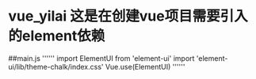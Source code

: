 # vue_yilai 这是在创建vue项目需要引入的element依赖

##main.js
''''''
import ElementUI from 'element-ui'
import 'element-ui/lib/theme-chalk/index.css'
Vue.use(ElementUI)
''''''
